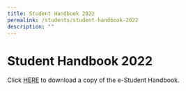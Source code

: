 ```yaml
---
title: Student Handbook 2022
permalink: /students/student-handbook-2022
description: ""
---
```

# **Student Handbook 2022**

Click [HERE](/files/2022%20Student%20Handbook_07_2022%20(1).pdf) to download a copy of the e-Student Handbook.